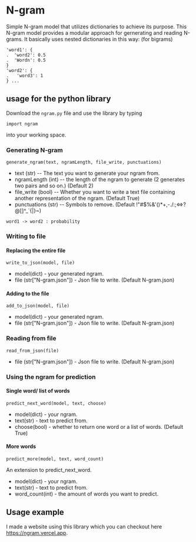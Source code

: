 # N-gram
Simple N-gram model that utilizes dictionaries to achieve its purpose. This N-gram model provides a modular approach for gernerating and reading N-grams.
It basically uses nested dictionaries in this way: (for bigrams)
```
'word1': {
.  'word2': 0.5
.  'Wordn': 0.5
}
'word2': {
.   'word3': 1
} ...
```
## usage for the python library
Download the `ngram.py` file and use the library by typing
```
import ngram
```
into your working space.
### Generating N-gram
```
generate_ngram(text, ngramLength, file_write, punctuations)
```
- text (str) -- The text you want to generate your ngram from.
- ngramLength (int) -- the length of the ngram to generate (2 generates two pairs and so on.) (Default 2)
- file_write (bool) -- Whether you want to write a text file containing another representation of the ngram. (Default True)
- punctuations (str) -- Symbols to remove. (Default !"#$%&'()*+,-./:;<=>?@[\]^_`{|}~)
```
word1 -> word2 : probability
```
### Writing to file
#### Replacing the entire file
```
write_to_json(model, file)
```
- model(dict) - your generated ngram.
- file (str["N-gram.json"]) - Json file to write. (Default N-gram.json)
#### Adding to the file
```
add_to_json(model, file)
```
- model(dict) - your generated ngram.
- file (str["N-gram.json"]) - Json file to write. (Default N-gram.json)
### Reading from file
```
read_from_json(file)
```
- file (str["N-gram.json"]) - Json file to write. (Default N-gram.json)
### Using the ngram for prediction
#### Single word/ list of words
```
predict_next_word(model, text, choose)
```
- model(dict) - your ngram.
- text(str) - text to predict from.
- choose(bool) - whether to return one word or a list of words. (Default True)
#### More words
```
predict_more(model, text, word_count)
```
An extension to predict_next_word.
- model(dict) - your ngram.
- text(str) - text to predict from.
- word_count(int) - the amount of words you want to predict.
## Usage example
I made a website using this library which you can checkout here https://ngram.vercel.app.
